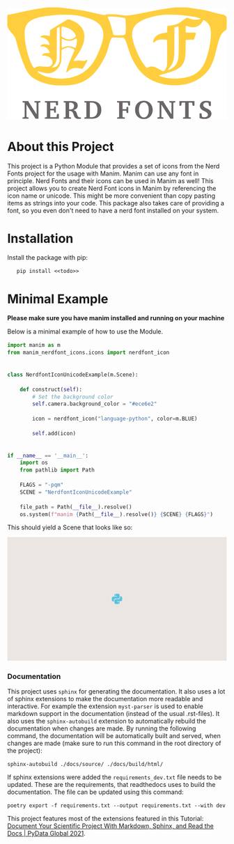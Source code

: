 <h1 align="center">
  <img src="./resources/nerd-fonts-logo.svg" alt="Nerd Fonts Logo" />
</h1>

# About this Project

This project is a Python Module that provides a set of icons from the Nerd Fonts project for the usage with Manim.
Manim can use any font in principle. 
Nerd Fonts and their icons can be used in Manim as well! 
This project allows you to create Nerd Font icons in Manim by referencing the icon name or unicode.
This might be more convenient than copy pasting items as strings into your code.
This package also takes care of providing a font, so you even don't need to have a nerd font installed on your system.

# Installation

Install the package with pip:
```
   pip install <<todo>>
```


# Minimal Example

**Please make sure you have manim installed and running on your machine**

Below is a minimal example of how to use the Module.

```python
import manim as m
from manim_nerdfont_icons.icons import nerdfont_icon


class NerdfontIconUnicodeExample(m.Scene):

    def construct(self):
        # Set the background color
        self.camera.background_color = "#ece6e2"

        icon = nerdfont_icon("language-python", color=m.BLUE)

        self.add(icon)


if __name__ == '__main__':
    import os
    from pathlib import Path

    FLAGS = "-pqm"
    SCENE = "NerdfontIconUnicodeExample"

    file_path = Path(__file__).resolve()
    os.system(f"manim {Path(__file__).resolve()} {SCENE} {FLAGS}")
```

This should yield a Scene that looks like so:

![Example Output Screenshot](./resources/example_scene.png)


### Documentation

This project uses `sphinx` for generating the documentation.
It also uses a lot of sphinx extensions to make the documentation more readable and interactive.
For example the extension `myst-parser` is used to enable markdown support in the documentation (instead of the usual .rst-files).
It also uses the `sphinx-autobuild` extension to automatically rebuild the documentation when changes are made.
By running the following command, the documentation will be automatically built and served, when changes are made (make sure to run this command in the root directory of the project):

```shell
sphinx-autobuild ./docs/source/ ./docs/build/html/
```

If sphinx extensions were added the `requirements_dev.txt` file needs to be updated.
These are the requirements, that readthedocs uses to build the documentation.
The file can be updated using this command:

```shell
poetry export -f requirements.txt --output requirements.txt --with dev
```

This project features most of the extensions featured in this Tutorial: [Document Your Scientific Project With Markdown, Sphinx, and Read the Docs | PyData Global 2021](https://www.youtube.com/watch?v=qRSb299awB0).
